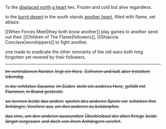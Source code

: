 To the [displaced north](Northern%20Reaches)
[a heart](Heart%20of%20Cold) lies.
Frozen and cold
but alive regardless.

to the [burnt desert](Scorched%20Acres.md)
in the south
stands [another heart](Crimson%20Heart),
filled with flame, set ablaze. 

[[When Forces Meet|they both know another]]
play games to another
send out their [[Children of The Flame|followers]], [[Ghiaccia Conclave|worshippers]]
to fight another. 

one made to eradicate the other
remnants of the old wars
both long forgotten
yet revered by their followers. 
***
~~Im vertriebenen Norden~~
~~liegt ein Herz.~~
~~Gefroren und kalt~~
~~aber trotzdem lebendig.~~

~~in der erhitzten Savanne~~
~~im Süden~~
~~steht ein anderes Herz,~~
~~gefüllt mit Flammen, in Brand gesteckt.~~

~~sie kennen beide das andere~~
~~spielen des anderen Spiele vor~~
~~schicken ihre Anhänger, Verehrer aus~~
~~um den anderen zu bekämpfen.~~

~~das eine, um den anderen auszurotten~~
~~Überbleibsel der alten Kriege~~
~~beide längst vergessen~~
~~und doch von ihren Anhängern verehrt.~~